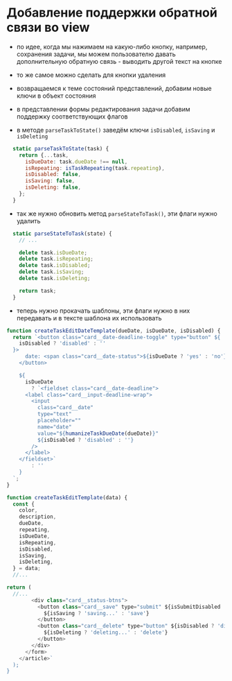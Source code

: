 # Добавление поддержки обратной связи во view

- по идее, когда мы нажимаем на какую-либо кнопку, например, сохранения задачи, мы можем пользователю давать дополнительную обратную связь - выводить другой текст на кнопке
- то же самое можно сделать для кнопки удаления

- возвращаемся к теме состояний представлений, добавим новые ключи в объект состояния

- в представлении формы редактирования задачи добавим поддержку соответствующих флагов

- в методе `parseTaskToState()` заведём ключи `isDisabled`, `isSaving` и `isDeleting`

```js
  static parseTaskToState(task) {
    return {...task,
      isDueDate: task.dueDate !== null,
      isRepeating: isTaskRepeating(task.repeating),
      isDisabled: false,
      isSaving: false,
      isDeleting: false,
    };
  }
```

- так же нужно обновить метод `parseStateToTask()`, эти флаги нужно удалить

```js
  static parseStateToTask(state) {
    // ...

    delete task.isDueDate;
    delete task.isRepeating;
    delete task.isDisabled;
    delete task.isSaving;
    delete task.isDeleting;

    return task;
  }
```

- теперь нужно прокачать шаблоны, эти флаги нужно в них передавать и в тексте шаблона их использовать

```js
function createTaskEditDateTemplate(dueDate, isDueDate, isDisabled) {
  return `<button class="card__date-deadline-toggle" type="button" ${
    isDisabled ? 'disabled' : ''
  }>
      date: <span class="card__date-status">${isDueDate ? 'yes' : 'no'}</span>
    </button>

    ${
      isDueDate
        ? `<fieldset class="card__date-deadline">
      <label class="card__input-deadline-wrap">
        <input
          class="card__date"
          type="text"
          placeholder=""
          name="date"
          value="${humanizeTaskDueDate(dueDate)}"
          ${isDisabled ? 'disabled' : ''}
        />
      </label>
    </fieldset>`
        : ''
    }
  `;
}
```

```js
function createTaskEditTemplate(data) {
  const {
    color,
    description,
    dueDate,
    repeating,
    isDueDate,
    isRepeating,
    isDisabled,
    isSaving,
    isDeleting,
  } = data;
  //...

return (
  //...
        <div class="card__status-btns">
          <button class="card__save" type="submit" ${isSubmitDisabled || isDisabled ? 'disabled' : ''}>
            ${isSaving ? 'saving...' : 'save'}
          </button>
          <button class="card__delete" type="button" ${isDisabled ? 'disabled' : ''}>
            ${isDeleting ? 'deleting...' : 'delete'}
          </button>
        </div>
      </form>
    </article>`
  );
}
```
